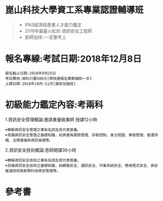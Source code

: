 # 崑山科技大學資工系專業認證輔導班
>* iPAS經濟部產業人才能力鑑定
>* 2018年最最火紅的  資訊安全工程師
>* 恩師加持::一定要考上

# 報名專線:考試日期:2018年12月8日
```
報名截止日期:2018年9月25日
考試費用:兩科只要500元[學校連報名費都補助一半]
上課日期:2018年10月~11月[還有加強班]
```

# 初級能力鑑定內容:考兩科
1.資訊安全管理概論:邀請重量級業師  授課12小時
```
➽瞭解資訊安全管理之專有名詞及其代表意義。
➽具備資訊安全管理之基礎知識，如資產與風險管理、存取控制、身分認證、事故管理、營運持續、法規遵循與資訊倫理等。
```
2.資訊安全技術概論:恩師開課36小時
```
➽瞭解資訊安全技術之專有名詞及其代表意義。
➽具備資訊安全技術之基礎知識，如網路安全、通訊安全、作業系統安全、應用程式安全、資安維運技術與新興科技資安管理等。
```
# 參考書
```

```
